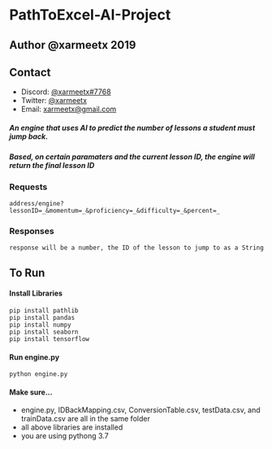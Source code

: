 # PathToExcel-AI-Project
## Author @xarmeetx 2019
## Contact
- Discord: [@xarmeetx#7768](https://discord.gg)
- Twitter: [@xarmeetx](https://twitter.com/xarmeetx)
- Email: xarmeetx@gmail.com

##### An engine that uses AI to predict the number of lessons a student must jump back. 
##### Based, on certain paramaters and the current lesson ID, the engine will return the final lesson ID

### Requests
```address/engine?lessonID=_&momentum=_&proficiency=_&difficulty=_&percent=_```
### Responses
```response will be a number, the ID of the lesson to jump to as a String```

## To Run
#### Install Libraries
```
pip install pathlib
pip install pandas
pip install numpy
pip install seaborn
pip install tensorflow
```

#### Run engine.py
```
python engine.py
```

#### Make sure...
- engine.py, IDBackMapping.csv, ConversionTable.csv, testData.csv, and trainData.csv are all in the same folder
- all above libraries are installed
- you are using pythong 3.7
